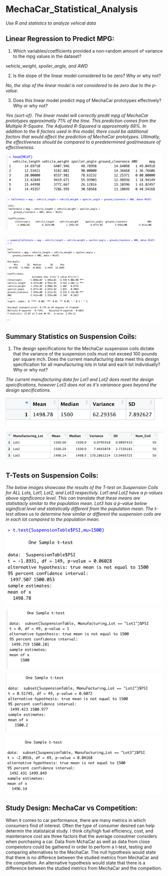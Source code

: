 # **MechaCar_Statistical_Analysis**
*Use R and statistics to analyze vehical data*


## Linear Regression to Predict MPG:

1. Which variables/coefficients provided a non-random amount of variance to the mpg values in the dataset?

*vehicle_weight, spoiler_angle, and AWD*

2. Is the slope of the linear model considered to be zero? Why or why not?

*No, the slop of the linear model is not considered to be zero due to the p-value.*

3. Does this linear model predict mpg of MechaCar prototypes effectively? Why or why not?

*Yes (sort-of). The linear model will correctly predit mpg of MechaCar prototypes approximatly 71% of the time. This prediction comes from the Multiple R-Square. The Adjusted R-Squared is approximatly 68%. In addition to the 6 factors used in this model, there could be additional factors that would affect the prediction of MechaCar prototypes. Ultimatly, the effectiveness should be compared to a predetermined goal/measure of effectiveness.*


![Head_Results_of_Dataframe](Deliverable1_Images/Head_MCdf.png)

![LM_Results](Deliverable1_Images/LM_MCdf.png)

![Summary_Results](Deliverable1_Images/Summary_MCdf.png)

## Summary Statistics on Suspension Coils:

1. The design specifications for the MechaCar suspension coils dictate that the variance of the suspension coils must not exceed 100 pounds per square inch. Does the current manufacturing data meet this design specification for all manufacturing lots in total and each lot individually? Why or why not?

*The current manufacturing data for Lot1 and Lot2 does meet the design speicifications, however Lot3 does not as it's varianace goes beyond the design specifications.*


![Suspension_Coils_Total_Summary_Results](Deliverable2_Images/Total_Summary.png)

![Head_Lot_Summary_Results](Deliverable2_Images/Lot_Summary3.png)


## T-Tests on Suspension Coils:

*The below images showcase the results of the T-test on Suspension Coils for ALL Lots, Lot1, Lot2, and Lot3 respectivly. Lot1 and Lot2 have a p-values above significance level. This can translate that these means are statisitacly similar to the population mean. Lot3 has a p-value below siginifical level and statistically different from the population mean. The t-test allows us to determine how similar or different the suspension coils are in each lot compared to the population mean.*


![AllLot_ttest_Results](Deliverable3_Images/AllLot_ttest.png)

![Lot1_ttest_Results](Deliverable3_Images/Lot1_ttest.png)

![Lot2_ttest_Results](Deliverable3_Images/Lot2_ttest.png)

![Lot3_ttest_Results](Deliverable3_Images/Lot3_ttest.png)


## Study Design: MechaCar vs Competition:

When it comes to car performance, there are many metrics in which consumers find of interest. Often the type of consumer desired can help determin the statistaical study. I think city/high fuel efficiency, cost, and maintenance cost are three factors that the average consutmer considers when purchasing a car. Data from MchaCar as well as data from close compeiotors could be gathered in order to perform a t-test, testing and comparing alternatives to the MechaCar. The null hypothesis would state that there is no differece between the studied metrics from MechaCar and the compeition. An alternative hypothesis would state that there is a difference between the studied metrics from MechaCar and the compeition. 
